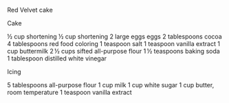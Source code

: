 Red Velvet cake

Cake

½ cup shortening
½ cup shortening
2 large eggs eggs
2 tablespoons cocoa
4 tablespoons red food coloring
1 teaspoon salt
1 teaspoon vanilla extract
1 cup buttermilk
2 ½ cups sifted all-purpose flour
1 ½ teaspoons baking soda
1 tablespoon distilled white vinegar

Icing


5 tablespoons all-purpose flour
1 cup milk
1 cup white sugar
1 cup butter, room temperature
1 teaspoon vanilla extract